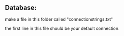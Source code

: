 <h2>Database:</h2>
make a file in this folder called "connectionstrings.txt"

the first line in this file should be your default connection.
